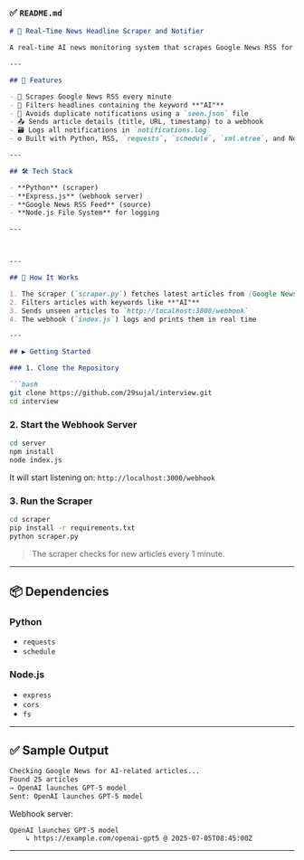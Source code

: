 ### ✅ `README.md`

```markdown
# 📰 Real-Time News Headline Scraper and Notifier

A real-time AI news monitoring system that scrapes Google News RSS for articles related to **"AI"** and sends instant notifications to a webhook built using **Express.js**.

---

## 📌 Features

- 🔁 Scrapes Google News RSS every minute
- 🔎 Filters headlines containing the keyword **"AI"**
- 🚫 Avoids duplicate notifications using a `seen.json` file
- 📤 Sends article details (title, URL, timestamp) to a webhook
- 🗃 Logs all notifications in `notifications.log`
- ⚙ Built with Python, RSS, `requests`, `schedule`, `xml.etree`, and Node.js (Express)

---

## 🛠️ Tech Stack

- **Python** (scraper)
- **Express.js** (webhook server)
- **Google News RSS Feed** (source)
- **Node.js File System** for logging

---



---

## 🚀 How It Works

1. The scraper (`scraper.py`) fetches latest articles from [Google News RSS](https://news.google.com/rss/search?q=ai)
2. Filters articles with keywords like **"AI"**
3. Sends unseen articles to `http://localhost:3000/webhook`
4. The webhook (`index.js`) logs and prints them in real time

---

## ▶️ Getting Started

### 1. Clone the Repository

```bash
git clone https://github.com/29sujal/interview.git
cd interview
````

### 2. Start the Webhook Server

```bash
cd server
npm install
node index.js
```

It will start listening on: `http://localhost:3000/webhook`

### 3. Run the Scraper

```bash
cd scraper
pip install -r requirements.txt
python scraper.py
```

> The scraper checks for new articles every 1 minute.

---

## 📦 Dependencies

### Python

* `requests`
* `schedule`

### Node.js

* `express`
* `cors`
* `fs`

---

## ✅ Sample Output

```bash
Checking Google News for AI-related articles...
Found 25 articles
→ OpenAI launches GPT-5 model
Sent: OpenAI launches GPT-5 model
```

Webhook server:

```
OpenAI launches GPT-5 model
    ↳ https://example.com/openai-gpt5 @ 2025-07-05T08:45:00Z
```

---


